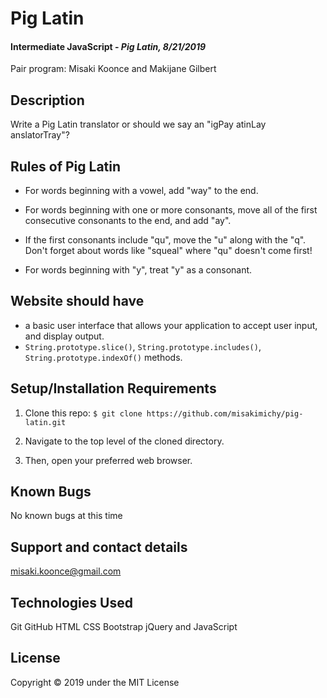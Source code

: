 # Pig Latin

#### Intermediate JavaScript - _Pig Latin, 8/21/2019_
Pair program: Misaki Koonce and Makijane Gilbert

## Description
Write a Pig Latin translator or should we say an "igPay atinLay anslatorTray"?


## Rules of Pig Latin
- For words beginning with a vowel, add "way" to the end.

- For words beginning with one or more consonants, move all of the first consecutive consonants to the end, and add "ay".

- If the first consonants include "qu", move the "u" along with the "q". Don't forget about words like "squeal" where "qu" doesn't come first!

- For words beginning with "y", treat "y" as a consonant.


## Website should have
- a basic user interface that allows your application to accept user input, and display output.
- `String.prototype.slice()`, `String.prototype.includes()`, `String.prototype.indexOf()` methods.

## Setup/Installation Requirements
1. Clone this repo:
`$ git clone https://github.com/misakimichy/pig-latin.git`

2. Navigate to the top level of the cloned directory.
3. Then, open your preferred web browser.

## Known Bugs
No known bugs at this time

## Support and contact details
misaki.koonce@gmail.com

## Technologies Used
Git GitHub HTML CSS Bootstrap jQuery and JavaScript

## License
Copyright © 2019 under the MIT License

